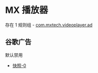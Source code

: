 # MX 播放器

存在 1 规则组 - [com.mxtech.videoplayer.ad](/src/apps/com.mxtech.videoplayer.ad.ts)

## 谷歌广告

默认禁用

- [快照-0](https://i.gkd.li/import/12642204)
